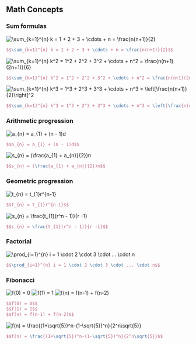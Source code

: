## Math Concepts

### Sum formulas

<img src="https://latex.codecogs.com/svg.image?\sum_{k=1}^{n}&space;k&space;=&space;1&space;&plus;&space;2&space;&plus;&space;3&space;&plus;&space;\cdots&space;&plus;&space;n&space;=&space;\frac{n(n&plus;1)}{2}" title="\sum_{k=1}^{n} k = 1 + 2 + 3 + \cdots + n = \frac{n(n+1)}{2}" />

```latex
$$\sum_{k=1}^{n} k = 1 + 2 + 3 + \cdots + n = \frac{n(n+1)}{2}$$
```
<img src="https://latex.codecogs.com/svg.image?\sum_{k=1}^{n}&space;k^2&space;=&space;1^2&space;&plus;&space;2^2&space;&plus;&space;3^2&space;&plus;&space;\cdots&space;&plus;&space;n^2&space;=&space;\frac{n(n&plus;1)(2n&plus;1)}{6}&space;" title="\sum_{k=1}^{n} k^2 = 1^2 + 2^2 + 3^2 + \cdots + n^2 = \frac{n(n+1)(2n+1)}{6} " />

```latex
$$\sum_{k=1}^{n} k^2 = 1^2 + 2^2 + 3^2 + \cdots + n^2 = \frac{n(n+1)(2n+1)}{6}$$ 
```

<img src="https://latex.codecogs.com/svg.image?\sum_{k=1}^{n}&space;k^3&space;=&space;1^3&space;&plus;&space;2^3&space;&plus;&space;3^3&space;&plus;&space;\cdots&space;&plus;&space;n^3&space;=&space;\left[\frac{n(n&plus;1)}{2}\right]^2" title="\sum_{k=1}^{n} k^3 = 1^3 + 2^3 + 3^3 + \cdots + n^3 = \left[\frac{n(n+1)}{2}\right]^2" />

```latex
$$\sum_{k=1}^{n} k^3 = 1^3 + 2^3 + 3^3 + \cdots + n^3 = \left[\frac{n(n+1)}{2}\right]^2$$
```
### Arithmetic progression

<img src="https://latex.codecogs.com/svg.image?a_{n}&space;=&space;a_{1}&space;&plus;&space;(n&space;-&space;1)d" title="a_{n} = a_{1} + (n - 1)d" />

```latex
$$a_{n} = a_{1} + (n - 1)d$$
```

<img src="https://latex.codecogs.com/svg.image?s_{n}&space;=&space;(\frac{a_{1}&space;&plus;&space;a_{n}}{2})n" title="s_{n} = (\frac{a_{1} + a_{n}}{2})n" />

```latex
$$s_{n} = (\frac{a_{1} + a_{n}}{2})n$$
```

### Geometric progression
<img src="https://latex.codecogs.com/svg.image?t_{n}&space;=&space;t_{1}r^{n-1}" title="t_{n} = t_{1}r^{n-1}" />

```latex
$$t_{n} = t_{1}r^{n-1}$$
```

<img src="https://latex.codecogs.com/svg.image?s_{n}&space;=&space;\frac{t_{1}(r^n&space;-&space;1)}{r&space;-1}" title="s_{n} = \frac{t_{1}(r^n - 1)}{r -1}" />

```latex
$$s_{n} = \frac{t_{1}(r^n - 1)}{r -1}$$
```

### Factorial

<img src="https://latex.codecogs.com/svg.image?\prod_{i=1}^{n}&space;i&space;=&space;1&space;\cdot&space;2&space;\cdot&space;3&space;\cdot&space;...&space;\cdot&space;n" title="\prod_{i=1}^{n} i = 1 \cdot 2 \cdot 3 \cdot ... \cdot n" />

```latex
$$\prod_{i=1}^{n} i = 1 \cdot 2 \cdot 3 \cdot ... \cdot n$$
```

### Fibonacci
<img src="https://latex.codecogs.com/svg.image?f(0)&space;=&space;0" title="f(0) = 0" />

<img src="https://latex.codecogs.com/svg.image?f(1)&space;=&space;1" title="f(1) = 1" />
<img src="https://latex.codecogs.com/svg.image?f(n)&space;=&space;f(n-1)&space;&plus;&space;f(n-2)" title="f(n) = f(n-1) + f(n-2)" />

```latex
$$f(0) = 0$$
$$f(1) = 1$$
$$f(n) = f(n-1) + f(n-2)$$
```

<img src="https://latex.codecogs.com/svg.image?f(n)&space;=&space;\frac{(1&plus;\sqrt{5})^n-(1-\sqrt{5})^n}{2^n\sqrt{5}}" title="f(n) = \frac{(1+\sqrt{5})^n-(1-\sqrt{5})^n}{2^n\sqrt{5}}" />

```latex
$$f(n) = \frac{(1+\sqrt{5})^n-(1-\sqrt{5})^n}{2^n\sqrt{5}}$$
```
